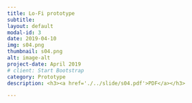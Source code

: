 ```yaml
---
title: Lo-Fi prototype
subtitle: 
layout: default
modal-id: 3
date: 2019-04-10
img: s04.png
thumbnail: s04.png
alt: image-alt
project-date: April 2019
# client: Start Bootstrap
category: Prototype
description: <h3><a href='./../slide/s04.pdf'>PDF</a></h3>

---
```


